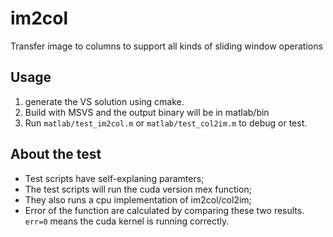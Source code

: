 im2col
======

Transfer image to columns to support all kinds of sliding window operations

## Usage

1. generate the VS solution using cmake.
2. Build with MSVS and the output binary will be in matlab/bin
3. Run `matlab/test_im2col.m` or `matlab/test_col2im.m` to debug or test.

## About the test

- Test scripts have self-explaning paramters;
- The test scripts will run the cuda version mex function;
- They also runs a cpu implementation of im2col/col2im;
- Error of the function are calculated by comparing these two results. `err=0` means the cuda kernel is running correctly.

